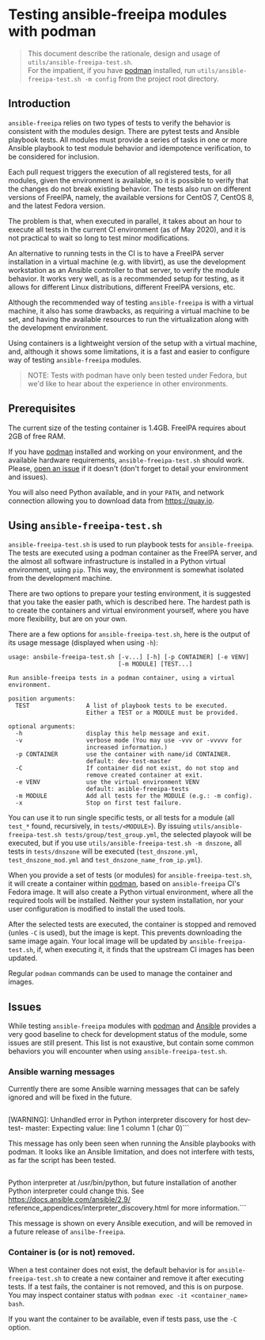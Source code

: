 # Testing ansible-freeipa modules with podman

> This document describe the rationale, design and usage of `utils/ansible-freeipa-test.sh`.<br>
> For the impatient, if you have [podman] installed, run `utils/ansible-freeipa-test.sh -m config` from the project root directory.

## Introduction

`ansible-freeipa` relies on two types of tests to verify the behavior is consistent with the modules design. There are pytest tests and Ansible playbook tests. All modules must provide a series of tasks in one or more Ansible playbook to test module behavior and idempotence verification, to be considered for inclusion.

Each pull request triggers the execution of all registered tests, for all modules, given the environment is available, so it is possible to verify that the changes do not break existing behavior. The tests also run on different versions of FreeIPA, namely, the available versions for CentOS 7, CentOS 8, and the latest Fedora version.

The problem is that, when executed in parallel, it takes about an hour to execute all tests in the current CI environment (as of May 2020), and it is not practical to wait so long to test minor modifications.

An alternative to running tests in the CI is to have a FreeIPA server installation in a virtual machine (e.g. with libvirt), as use the development workstation as an Ansible controller to that server, to verify the module behavior. It works very well, as is a recommended setup for testing, as it allows for different Linux distributions, different FreeIPA versions, etc.

Although the recommended way of testing `ansible-freeipa` is with a virtual machine, it also has some drawbacks, as requiring a virtual machine to be set, and having the available resources to run the virtualization along with the development environment.

Using containers is a lightweight version of the setup with a virtual machine, and, although it shows some limitations, it is a fast and easier to configure way of testing `ansible-freeipa` modules.

> NOTE: Tests with podman have only been tested under Fedora, but we'd like to hear about the experience in other environments.

## Prerequisites

The current size of the testing container is 1.4GB. FreeIPA requires about 2GB of free RAM.

If you have [podman] installed and working on your environment, and the available hardware requirements, `ansible-freeipa-test.sh` should work. Please, [open an issue] if it doesn't (don't forget to detail your environment and issues).

You will also need Python available, and in your `PATH`, and network connection allowing you to download data from https://quay.io.

## Using `ansible-freeipa-test.sh`

`ansible-freeipa-test.sh` is used to run playbook tests for `ansible-freeipa`. The tests are executed using a podman container as the FreeIPA server, and the almost all software infrastructure is installed in a Python virtual environment, using `pip`. This way, the environment is somewhat isolated from the development machine.

There are two options to prepare your testing environment, it is suggested that you take the easier path, which is described here. The hardest path is to create the containers and virtual environment yourself, where you have more flexibility, but are on your own.

There are a few options for `ansible-freeipa-test.sh`, here is the output of its usage message (displayed when using `-h`):

```
usage: ansbile-freeipa-test.sh [-v...] [-h] [-p CONTAINER] [-e VENV]
			                   [-m MODULE] [TEST...]

Run ansible-freeipa tests in a podman container, using a virtual environment.

position arguments:
  TEST                A list of playbook tests to be executed.
                      Either a TEST or a MODULE must be provided.

optional arguments:
  -h                  display this help message and exit.
  -v                  verbose mode (You may use -vvv or -vvvvv for
                      increased information.)
  -p CONTAINER        use the container with name/id CONTAINER.
                      default: dev-test-master
  -C                  If container did not exist, do not stop and
                      remove created container at exit.
  -e VENV             use the virtual environment VENV
                      default: asible-freeipa-tests
  -m MODULE           Add all tests for the MODULE (e.g.: -m config).
  -x                  Stop on first test failure.
```

You can use it to run single specific tests, or all tests for a module (all `test_*` found, recursively, in `tests/<MODULE>`). By issuing `utils/ansible-freeipa-test.sh tests/group/test_group.yml`, the selected playook will be executed, but if you use `utils/ansible-freeipa-test.sh -m dnszone`, all tests in `tests/dnszone` will be executed (`test_dnszone.yml`, `test_dnszone_mod.yml` and `test_dnszone_name_from_ip.yml`).

When you provide a set of tests (or modules) for `ansible-freeipa-test.sh`, it will create a container within [podman], based on `ansible-freeipa` CI's Fedora image. It will also create a Python virtual environment, where all the required tools will be installed. Neither your system installation, nor your user configuration is modified to install the used tools.

After the selected tests are executed, the container is stopped and removed (unles `-C` is used), but the image is kept. This prevents downloading the same image again. Your local image will be updated by `ansible-freeipa-test.sh`, if, when executing it, it finds that the upstream CI images has been updated.

Regular `podman` commands can be used to manage the container and images.

## Issues

While testing `ansible-freeipa` modules with [podman] and [Ansible] provides a very good baseline to check for development status of the module, some issues are still present. This list is not exaustive, but contain some common behaviors you will encounter when using `ansible-freeipa-test.sh`.

### Ansible warning messages

Currently there are some Ansible warning messages that can be safely ignored and will be fixed in the future.

> ```
[WARNING]: Unhandled error in Python interpreter discovery for host dev-test-
master: Expecting value: line 1 column 1 (char 0)```

This message has only been seen when running the Ansible playbooks with podman. It looks like an Ansible limitation, and does not interfere with tests, as far the script has been tested.

>```[WARNING]: Platform linux on host dev-test-master is using the discovered
Python interpreter at /usr/bin/python, but future installation of another
Python interpreter could change this. See https://docs.ansible.com/ansible/2.9/
reference_appendices/interpreter_discovery.html for more information.```

This message is shown on every Ansible execution, and will be removed in a future release of `ansilbe-freeipa`.

### Container is (or is not) removed.

When a test container does not exist, the default behavior is for `ansible-freeipa-test.sh` to create a new container and remove it after executing tests. If a test fails, the container is not removed, and this is on purpose. You may inspect container status with `podman exec -it <container_name> bash`.

If you want the container to be available, even if tests pass, use the `-C` option.


[ansible]: https://ansible.com
[podman]: https://podman.io
[open an issue]: https://github.com/freeipa/ansible-freeipa/issues/new
